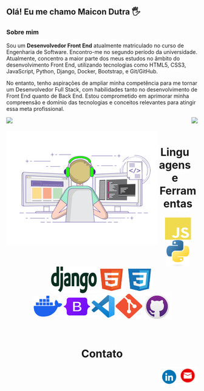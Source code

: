 ## Olá! Eu me chamo Maicon Dutra 🖐️

<h3>Sobre mim</h3>
<p>Sou um <strong>Desenvolvedor Front End</strong> atualmente matriculado no curso de Engenharia de Software. Encontro-me no segundo período da universidade. Atualmente, concentro a maior parte dos meus estudos no âmbito do desenvolvimento Front End, utilizando tecnologias como HTML5, CSS3, JavaScript, Python, Django, Docker, Bootstrap, e Git/GitHub.

No entanto, tenho aspirações de ampliar minha competência para me tornar um Desenvolvedor Full Stack, com habilidades tanto no desenvolvimento de Front End quanto de Back End. Estou comprometido em aprimorar minha compreensão e domínio das tecnologias e conceitos relevantes para atingir essa meta profissional.</p>

<div>
  <img height="160em" src="https://github-readme-stats.vercel.app/api?username=maicondutradev&show_icons=true&theme=tokyonight&include_all_commits=true&count_private=true"/>
  <img align="right" height="160em" src="https://github-readme-stats.vercel.app/api/top-langs/?username=maicondutradev&layout=compact&langs_count=16&theme=tokyonight"/>
</div>

<div align="center">
  <div style"display: inline_block"><br>
    <img align="left" height="300" alt="Coding-time" src="code.gif">
    <h1 align="center">Linguagens e Ferramentas</h1>
    <img align="center" height="60" width="70" alt="js-icon" src="https://raw.githubusercontent.com/devicons/devicon/master/icons/javascript/javascript-plain.svg">
    <img align="center" height="70" width="60" src="python.png">
    <img align="center" height="70" width="120" src="django.png">
    <img align="center" height="60" width="70" alt="html-icon" src="https://raw.githubusercontent.com/devicons/devicon/master/icons/html5/html5-original.svg">
    <img align="center" height="60" width="70" alt="css-icon" src="https://raw.githubusercontent.com/devicons/devicon/master/icons/css3/css3-original.svg">
    <br>
    <img align="center" height="55" width="75" src="docker.png">
    <img align="center" height="60" width="70" alt="bootstrap-icon" src="https://raw.githubusercontent.com/devicons/devicon/master/icons/bootstrap/bootstrap-original.svg">
    <img align="center" height="60" width="60" src="visual studio.png">
    <img align="center" height="65" width="70" src="git.png">
    <img align="center" height="70" width="70" src="githubdesktop.png">
  </div>

  <br>
  <br>


  <h1 align="center">Contato</h1>
    <a href="mailto: maicondutra.dev@gmail.com">
      <img align="right" width="50" src="gmail.gif" alt="gmail"/>
    </a>
    <a href="https://www.linkedin.com/in/maicon-dutra-09a41b250/" target="_blank">
      <img align="right" width="50" src="linkedin2.gif" alt="linkedin"/>
    </a>

</div>
